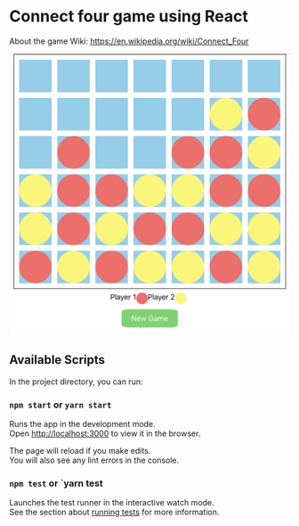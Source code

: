 # Connect four game using React
About the game Wiki: https://en.wikipedia.org/wiki/Connect_Four


![Screenshot](./screenshot.png)

## Available Scripts

In the project directory, you can run:

### `npm start` or `yarn start`

Runs the app in the development mode.<br>
Open [http://localhost:3000](http://localhost:3000) to view it in the browser.

The page will reload if you make edits.<br>
You will also see any lint errors in the console.

### `npm test` or `yarn test

Launches the test runner in the interactive watch mode.<br>
See the section about [running tests](https://facebook.github.io/create-react-app/docs/running-tests) for more information.
